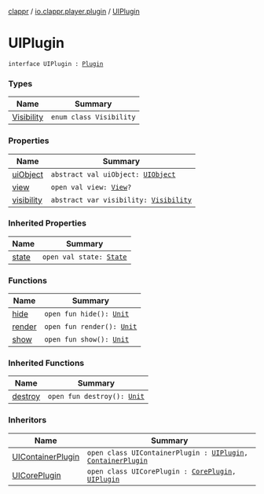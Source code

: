 [clappr](../../index.md) / [io.clappr.player.plugin](../index.md) / [UIPlugin](./index.md)

# UIPlugin

`interface UIPlugin : `[`Plugin`](../-plugin/index.md)

### Types

| Name | Summary |
|---|---|
| [Visibility](-visibility/index.md) | `enum class Visibility` |

### Properties

| Name | Summary |
|---|---|
| [uiObject](ui-object.md) | `abstract val uiObject: `[`UIObject`](../../io.clappr.player.base/-u-i-object/index.md) |
| [view](view.md) | `open val view: `[`View`](https://developer.android.com/reference/android/view/View.html)`?` |
| [visibility](visibility.md) | `abstract var visibility: `[`Visibility`](-visibility/index.md) |

### Inherited Properties

| Name | Summary |
|---|---|
| [state](../-plugin/state.md) | `open val state: `[`State`](../-plugin/-state/index.md) |

### Functions

| Name | Summary |
|---|---|
| [hide](hide.md) | `open fun hide(): `[`Unit`](https://kotlinlang.org/api/latest/jvm/stdlib/kotlin/-unit/index.html) |
| [render](render.md) | `open fun render(): `[`Unit`](https://kotlinlang.org/api/latest/jvm/stdlib/kotlin/-unit/index.html) |
| [show](show.md) | `open fun show(): `[`Unit`](https://kotlinlang.org/api/latest/jvm/stdlib/kotlin/-unit/index.html) |

### Inherited Functions

| Name | Summary |
|---|---|
| [destroy](../-plugin/destroy.md) | `open fun destroy(): `[`Unit`](https://kotlinlang.org/api/latest/jvm/stdlib/kotlin/-unit/index.html) |

### Inheritors

| Name | Summary |
|---|---|
| [UIContainerPlugin](../../io.clappr.player.plugin.container/-u-i-container-plugin/index.md) | `open class UIContainerPlugin : `[`UIPlugin`](./index.md)`, `[`ContainerPlugin`](../../io.clappr.player.plugin.container/-container-plugin/index.md) |
| [UICorePlugin](../../io.clappr.player.plugin.core/-u-i-core-plugin/index.md) | `open class UICorePlugin : `[`CorePlugin`](../../io.clappr.player.plugin.core/-core-plugin/index.md)`, `[`UIPlugin`](./index.md) |
